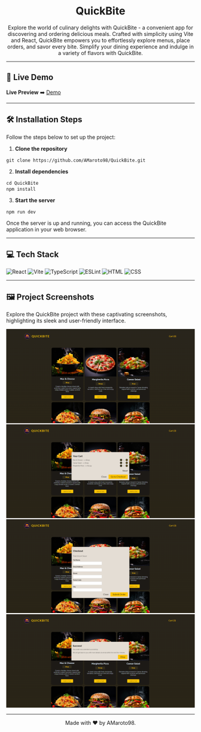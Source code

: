 <div align="center">

# QuickBite

Explore the world of culinary delights with QuickBite - a convenient app for discovering and ordering delicious meals. Crafted with simplicity using Vite and React, QuickBite empowers you to effortlessly explore menus, place orders, and savor every bite. Simplify your dining experience and indulge in a variety of flavors with QuickBite.

</div>

---

## 🚀 Live Demo

**Live Preview** ➡️ [Demo](https://quick-bite-seven.vercel.app/)

---

## 🛠️ Installation Steps

Follow the steps below to set up the project:

1. **Clone the repository**

```
git clone https://github.com/AMaroto98/QuickBite.git
```

2. **Install dependencies**

```
cd QuickBite
npm install
```

3. **Start the server**

```
npm run dev
```

Once the server is up and running, you can access the QuickBite application in your web browser.

---

## 💻 Tech Stack

![React](https://img.shields.io/badge/React-20232A?style=for-the-badge&logo=react&logoColor=61DAFB)
![Vite](https://img.shields.io/badge/Vite-646CFF?style=for-the-badge&logo=vite&logoColor=white)
![TypeScript](https://img.shields.io/badge/TypeScript-3178C6?style=for-the-badge&logo=typescript&logoColor=white)
![ESLint](https://img.shields.io/badge/ESLint-4B32C3?style=for-the-badge&logo=eslint&logoColor=white)
![HTML](https://img.shields.io/badge/HTML-E34F26?style=for-the-badge&logo=html5&logoColor=white)
![CSS](https://img.shields.io/badge/CSS-1572B6?style=for-the-badge&logo=css3&logoColor=white)

---

## 🖼️ Project Screenshots

Explore the QuickBite project with these captivating screenshots, highlighting its sleek and user-friendly interface.

![Screenshot](src/assets/Screenshot-one.png)
![Screenshot](src/assets/Screenshot-two.png)
![Screenshot](src/assets/Screenshot-three.png)
![Screenshot](src/assets/Screenshot-four.png)

---

<div align="center">
Made with ❤️ by AMaroto98.
</div>
